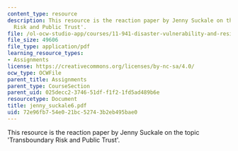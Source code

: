 ```yaml
---
content_type: resource
description: This resource is the reaction paper by Jenny Suckale on the topic 'Transboundary
  Risk and Public Trust'.
file: /ol-ocw-studio-app/courses/11-941-disaster-vulnerability-and-resilience-spring-2005/72e96fb754e021bc52743b2eb495bae0_jenny_suckale6.pdf
file_size: 49606
file_type: application/pdf
learning_resource_types:
- Assignments
license: https://creativecommons.org/licenses/by-nc-sa/4.0/
ocw_type: OCWFile
parent_title: Assignments
parent_type: CourseSection
parent_uid: 025decc2-3746-51df-f1f2-1fd5ad489b6e
resourcetype: Document
title: jenny_suckale6.pdf
uid: 72e96fb7-54e0-21bc-5274-3b2eb495bae0
---
```

This resource is the reaction paper by Jenny Suckale on the topic 'Transboundary Risk and Public Trust'.